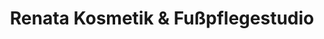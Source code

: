 ---
title: "Renata Kosmetik & Fußpflegestudio"
url: /ludwigshafen-am-rhein/renata-kosmetik-und-fusspflegestudio/
shop: Kosmetik
---